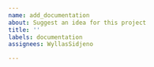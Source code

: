 ```yaml
---
name: add_documentation
about: Suggest an idea for this project
title: ''
labels: documentation
assignees: WyllasSidjeno

---
```



